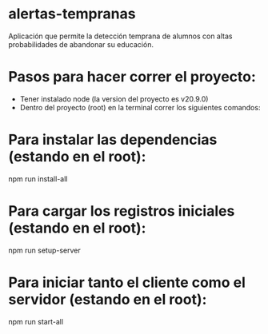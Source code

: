 # alertas-tempranas

Aplicación que permite la detección temprana de alumnos con altas probabilidades de abandonar su educación.

# Pasos para hacer correr el proyecto:

- Tener instalado node (la version del proyecto es v20.9.0)
- Dentro del proyecto (root) en la terminal correr los siguientes comandos:

# Para instalar las dependencias (estando en el root):

npm run install-all

# Para cargar los registros iniciales (estando en el root):

npm run setup-server

# Para iniciar tanto el cliente como el servidor (estando en el root):

npm run start-all
